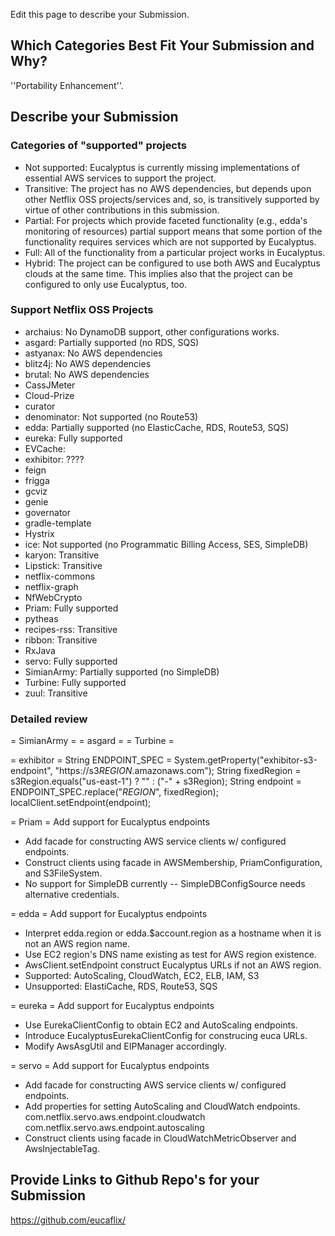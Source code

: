 Edit this page to describe your Submission.

## Which Categories Best Fit Your Submission and Why?
''Portability Enhancement''.

## Describe your Submission

### Categories of "supported" projects
* Not supported:  Eucalyptus is currently missing implementations of essential AWS services to support the project.
* Transitive:  The project has no AWS dependencies, but depends upon other Netflix OSS projects/services and, so, is transitively supported by virtue of other contributions in this submission.
* Partial:  For projects which provide faceted functionality (e.g., edda's monitoring of resources) partial support means that some portion of the functionality requires services which are not supported by Eucalyptus.
* Full:  All of the functionality from a particular project works in Eucalyptus.
* Hybrid:  The project can be configured to use both AWS and Eucalyptus clouds at the same time.  This implies also that the project can be configured to only use Eucalyptus, too.

### Support Netflix OSS Projects
* archaius: No DynamoDB support, other configurations works.
* asgard: Partially supported (no RDS, SQS)
* astyanax: No AWS dependencies
* blitz4j: No AWS dependencies
* brutal: No AWS dependencies
* CassJMeter
* Cloud-Prize
* curator
* denominator: Not supported (no Route53)
* edda: Partially supported (no ElasticCache, RDS, Route53, SQS)
* eureka: Fully supported
* EVCache:
* exhibitor: ????
* feign
* frigga
* gcviz
* genie
* governator
* gradle-template
* Hystrix
* ice: Not supported (no Programmatic Billing Access, SES, SimpleDB)
* karyon: Transitive
* Lipstick: Transitive
* netflix-commons
* netflix-graph
* NfWebCrypto
* Priam: Fully supported
* pytheas
* recipes-rss: Transitive
* ribbon: Transitive
* RxJava
* servo: Fully supported
* SimianArmy: Partially supported (no SimpleDB)
* Turbine: Fully supported
* zuul: Transitive

### Detailed review

= SimianArmy =
= asgard =
= Turbine =


= exhibitor =
String ENDPOINT_SPEC = System.getProperty("exhibitor-s3-endpoint", "https://s3$REGION$.amazonaws.com");
String fixedRegion = s3Region.equals("us-east-1") ? "" : ("-" + s3Region);
String endpoint = ENDPOINT_SPEC.replace("$REGION$", fixedRegion);
localClient.setEndpoint(endpoint);

= Priam =
Add support for Eucalyptus endpoints

- Add facade for constructing AWS service clients w/ configured endpoints.
- Construct clients using facade in AWSMembership, PriamConfiguration, and
  S3FileSystem.
- No support for SimpleDB currently -- SimpleDBConfigSource needs
  alternative credentials.

= edda =
Add support for Eucalyptus endpoints

- Interpret edda.region or edda.$account.region as a hostname
  when it is not an AWS region name.
- Use EC2 region's DNS name existing as test for AWS region existence.
- AwsClient.setEndpoint construct Eucalyptus URLs if not an AWS region.
- Supported: AutoScaling, CloudWatch, EC2, ELB, IAM, S3
- Unsupported: ElastiCache, RDS, Route53, SQS

= eureka =
Add support for Eucalyptus endpoints

- Use EurekaClientConfig to obtain EC2 and AutoScaling endpoints.
- Introduce EucalyptusEurekaClientConfig for construcing euca URLs.
- Modify AwsAsgUtil and EIPManager accordingly.

= servo =
Add support for Eucalyptus endpoints

- Add facade for constructing AWS service clients w/ configured endpoints.
- Add properties for setting AutoScaling and CloudWatch endpoints.
  com.netflix.servo.aws.endpoint.cloudwatch
  com.netflix.servo.aws.endpoint.autoscaling
- Construct clients using facade in CloudWatchMetricObserver and
  AwsInjectableTag.


## Provide Links to Github Repo's for your Submission
https://github.com/eucaflix/
